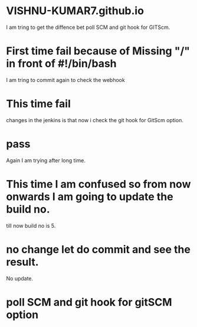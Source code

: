 # VISHNU-KUMAR7.github.io
I am tring to get the diffence bet poll SCM and git hook for GITScm.
# First time fail because of Missing "/" in front of #!/bin/bash
I am tring to commit again to check the webhook 
# This time fail
changes in the jenkins is that now i check the git hook for GitScm option.
# pass
Again I am trying after long time.
# This time I am confused so from now onwards I am going to update the build no.
till now build no is 5.
# no change let do commit and see the result.
No update.
# poll SCM and git hook for gitSCM option
